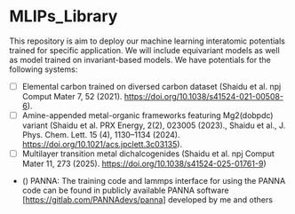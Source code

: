 # MLIPs_Library
This repository is aim to deploy our machine learning interatomic potentials trained for specific application. 
We will include equivariant models as well as model trained on invariant-based models. We have potentials for the following systems:

- [ ] Elemental carbon trained on diversed carbon dataset (Shaidu et al. npj Comput Mater 7, 52 (2021). https://doi.org/10.1038/s41524-021-00508-6).
- [ ] Amine-appended metal-organic frameworks featuring Mg2(dobpdc) variant (Shaidu et al. PRX Energy, 2(2), 023005 (2023)., Shaidu et al., J. Phys. Chem. Lett. 15 (4), 1130–1134 (2024). https://doi.org/10.1021/acs.jpclett.3c03135).
- [ ] Multilayer transition metal dichalcogenides (Shaidu et al. npj Comput Mater 11, 273 (2025). https://doi.org/10.1038/s41524-025-01761-9)

- () PANNA: The training code and lammps interface for using the PANNA code can be found in publicly available PANNA software [https://gitlab.com/PANNAdevs/panna] developed by me and others
